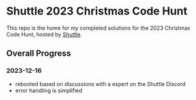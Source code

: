 # Shuttle 2023 Christmas Code Hunt

This repo is the home for my completed solutions for the 2023 Christmas Code Hunt, hosted by [Shuttle](https://shuttle.rs).

## Overall Progress

### 2023-12-16
- rebooted based on discussions with a expert on the Shuttle Discord
- error handling is simplified



